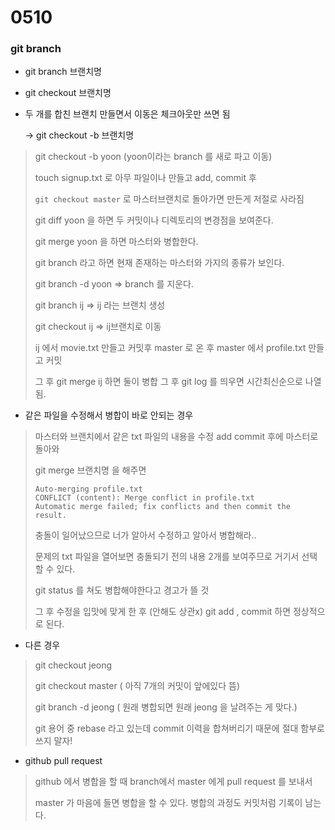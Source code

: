 # 0510

### git branch

- git branch 브랜치명
- git checkout 브랜치명

- 두 개를 합친 브랜치 만들면서 이동은 체크아웃만 쓰면 됨

  -> git checkout -b 브랜치명



> git checkout -b yoon (yoon이라는 branch 를 새로 파고 이동)
>
> touch signup.txt 로 아무 파일이나 만들고 add, commit 후
>
> `git checkout master` 로 마스터브랜치로 돌아가면 만든게 저절로 사라짐
>
> git diff yoon 을 하면 두 커밋이나 디렉토리의 변경점을 보여준다.
>
> git merge yoon 을 하면 마스터와 병합한다.
>
> git branch 라고 하면 현재 존재하는 마스터와 가지의 종류가 보인다.
>
> git branch -d yoon => branch 를 지운다.
>
> git branch ij  => ij 라는 브랜치 생성
>
> git checkout ij => ij브랜치로 이동
>
> ij 에서 movie.txt 만들고 커밋후 master 로 온 후 master 에서 profile.txt 만들고 커밋
>
> 그 후 git merge ij 하면 둘이 병합 그 후 git log 를 띄우면 시간최신순으로 나열됨.

* 같은 파일을 수정해서 병합이 바로 안되는 경우

> 마스터와 브랜치에서 같은 txt 파일의 내용을 수정 add commit 후에 마스터로 돌아와
>
> git merge 브랜치명 을 해주면 
>
> `Auto-merging profile.txt                                                        
> CONFLICT (content): Merge conflict in profile.txt                               
> Automatic merge failed; fix conflicts and then commit the result.               `
>
> 충돌이 일어났으므로 너가 알아서 수정하고 알아서 병합해라..
>
> 문제의 txt 파일을 열어보면 충돌되기 전의 내용 2개를 보여주므로 거기서 선택할 수 있다.
>
> git status 를 쳐도 병합해야한다고 경고가 뜰 것
>
> 그 후 수정을 입맛에 맞게 한 후 (안해도 상관x) git add , commit 하면 정상적으로 된다.

* 다른 경우

> git checkout jeong
>
> git checkout master ( 아직 7개의 커밋이 앞에있다 뜸)
>
> git branch -d jeong ( 원래 병합되면 원래 jeong 을 날려주는 게 맞다.)
>
> git 용어 중 rebase 라고 있는데 commit 이력을 합쳐버리기 때문에 절대 함부로 쓰지 말자!

* github pull request

> github 에서 병합을 할 때 branch에서 master 에게 pull request 를 보내서 
>
> master 가 마음에 들면 병합을 할 수 있다. 병합의 과정도 커밋처럼 기록이 남는다.

